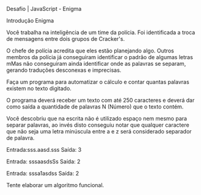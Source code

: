Desafio | JavaScript - Enigma

Introdução
Enigma

Você trabalha na inteligência de um time da polícia. Foi identificada a troca de mensagens entre dois grupos de Cracker's.

O chefe de polícia acredita que eles estão planejando algo. Outros membros da polícia já conseguiram identificar o padrão de algumas letras mMas não conseguiram ainda identificar onde as palavras se separam, gerando traduções desconexas e imprecisas.

Faça um programa para automatizar o cálculo e contar quantas palavras existem no texto digitado.

O programa deverá receber um texto com até 250 caracteres e deverá dar como saída a quantidade de palavras N (Número) que o texto contém.

Você descobriu que na escrita não é utilizado espaço nem mesmo para separar palavras, ao invés disto conseguiu notar que qualquer caractere que não seja uma letra minúscula entre a e z será considerado separador de palavra.

Entrada:⁠sss.aasd.sss
Saída: 3

Entrada: sssaasdsSs
Saída: 2

Entrada: sssa1asdss
Saída: 2


⁠Tente elaborar um algoritmo funcional.